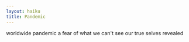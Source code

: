 ```yaml
---
layout: haiku
title: Pandemic
---
```


worldwide pandemic
a fear of what we can't see
our true selves revealed
